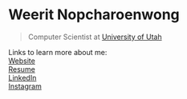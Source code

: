 # Weerit Nopcharoenwong

> Computer Scientist at [University of Utah](https://pages.github.com/)

Links to learn more about me:<br/>
[Website](https://weeritn.github.io)<br/>
[Resume](https://weeritn.github.io/resume/)<br/>
[LinkedIn](https://www.linkedin.com/in/weeritn/)<br/>
[Instagram](https://www.instagram.com/weerit.ap2/)<br/>

<!--
**weeritn/weeritn** is a ✨ _special_ ✨ repository because its `README.md` (this file) appears on your GitHub profile.

Here are some ideas to get you started:

- 🔭 I’m currently working on ...
- 🌱 I’m currently learning ...
- 👯 I’m looking to collaborate on ...
- 🤔 I’m looking for help with ...
- 💬 Ask me about ...
- 📫 How to reach me: ...
- 😄 Pronouns: ...
- ⚡ Fun fact: ...
-->
